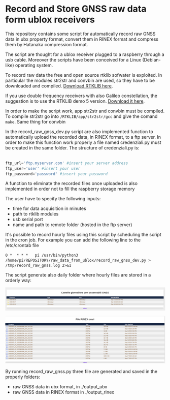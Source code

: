 # Record and Store GNSS raw data form ublox receivers
This repository contains some script for automatically record raw GNSS data in ubx property format, convert them in RINEX format and compress them by Hatanaka compression format.

The script are thought for a ublox receiver plugged to a raspberry through a usb cable. Moreover the scripts have been conceived for a Linux (Debian-like) operating system.

To record raw data the free and open source rtklib sofwater is exploited. In particular the modules str2str and convbin are used, so they have to be downloaded and compiled. [Download RTKLIB here](https://github.com/tomojitakasu/RTKLIB "RTKLIB git hub repository").

If you use double frequency receivers with also Galileo constellation, the suggestion is to use the RTKLIB demo 5 version. [Download it here](https://github.com/rtklibexplorer/RTKLIB/tree/demo5).

In order to make the script work, app str2str and convbin must be compiled. To compile str2str go into `/RTKLIB/app/str2str/gcc` and give the comand `make`. Same thing for convbin
 
In the record_raw_gnss_dev.py script are also implemented function to automatically upload the recorded data, in RINEX format, to a ftp server.
In order to make this function work properly a file named credenziali.py must be created in the same folder. The structure of credenziali.py is:
```python

ftp_url='ftp.myserver.com' #insert your server address
ftp_user='user' #insert your user
ftp_password='password' #insert your password

```
A function to eliminate the recorded files once uploaded is also implemented in order not to fill the raspberry storage memory

The user have to specify the following inputs:
* time for data acquisition in minutes
* path to rtklib modules
* usb serial port
* name and path to remote folder (hosted in the ftp server)

It's possible to record hourly files using this script by scheduling the script in the cron job. For example you can add the following line to the /etc/crontab file

```
0 *  * * *   pi /usr/bin/python3 /home/pi/REPOSITORY/raw_data_from_ublox/record_raw_gnss_dev.py > /tmp/record_raw_gnss.log 2>&1

```

The script generate also daily folder where hourly files are stored in a orderly way:

![Immagine1](./img/ftp-screen1.png)

![Immagine2](./img/ftp-screen2.png)

By running record_raw_gnss.py three file are generated and saved in the properly folders:
* raw GNSS data in ubx format, in ./output_ubx
* raw GNSS data in RINEX format in ./output_rinex





